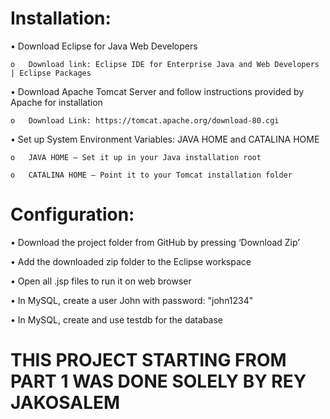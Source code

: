
# Installation: 

•	Download Eclipse for Java Web Developers

    o	Download link: Eclipse IDE for Enterprise Java and Web Developers | Eclipse Packages

•	Download Apache Tomcat Server and follow instructions provided by Apache for installation

    o	Download Link: https://tomcat.apache.org/download-80.cgi

•	Set up System Environment Variables: JAVA HOME and CATALINA HOME

    o	JAVA HOME – Set it up in your Java installation root
  
    o	CATALINA HOME – Point it to your Tomcat installation folder

# Configuration:

•	Download the project folder from GitHub by pressing ‘Download Zip’ 

•	Add the downloaded zip folder to the Eclipse workspace

•	Open all .jsp files to run it on web browser

•   In MySQL, create a user John with password: "john1234"

•   In MySQL, create and use testdb for the database

# THIS PROJECT STARTING FROM PART 1 WAS DONE SOLELY BY REY JAKOSALEM




